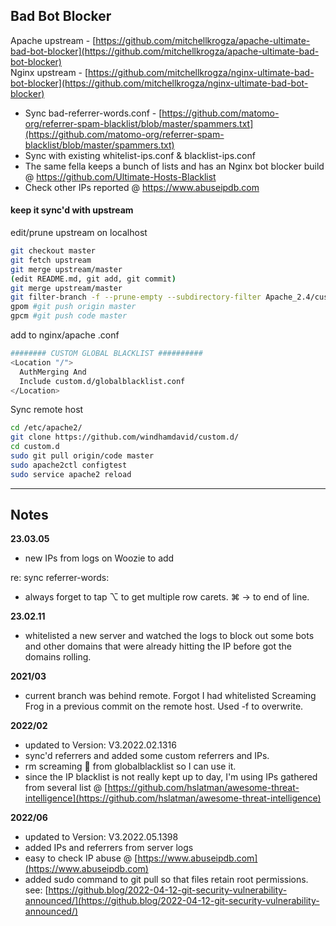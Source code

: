 
## Bad Bot Blocker 
Apache upstream - [https://github.com/mitchellkrogza/apache-ultimate-bad-bot-blocker](https://github.com/mitchellkrogza/apache-ultimate-bad-bot-blocker)  
Nginx upstream - [https://github.com/mitchellkrogza/nginx-ultimate-bad-bot-blocker](https://github.com/mitchellkrogza/nginx-ultimate-bad-bot-blocker)

- Sync bad-referrer-words.conf - [https://github.com/matomo-org/referrer-spam-blacklist/blob/master/spammers.txt](https://github.com/matomo-org/referrer-spam-blacklist/blob/master/spammers.txt)     
- Sync with existing whitelist-ips.conf & blacklist-ips.conf  
- The same fella keeps a bunch of lists and has an Nginx bot blocker build @ <https://github.com/Ultimate-Hosts-Blacklist>
- Check other IPs reported @ <https://www.abuseipdb.com>

#### keep it sync'd with upstream 

edit/prune upstream on localhost

```sh
git checkout master
git fetch upstream   
git merge upstream/master  
(edit README.md, git add, git commit)
git merge upstream/master
git filter-branch -f --prune-empty --subdirectory-filter Apache_2.4/custom.d master   
gpom #git push origin master   
gpcm #git push code master   
```

add to nginx/apache .conf

```sh
######## CUSTOM GLOBAL BLACKLIST ##########
<Location "/">
  AuthMerging And
  Include custom.d/globalblacklist.conf
</Location>
```

Sync remote host

```sh
cd /etc/apache2/   
git clone https://github.com/windhamdavid/custom.d/   
cd custom.d  
sudo git pull origin/code master
sudo apache2ctl configtest
sudo service apache2 reload
```

---

## Notes

**23.03.05**
- new IPs from logs on Woozie to add

re: sync referrer-words:
- always forget to tap ⌥ to get multiple row carets. ⌘ → to end of line. 

**23.02.11**
- whitelisted a new server and watched the logs to block out some bots and other domains that were already hitting the IP before got the domains rolling. 

**2021/03**
- current branch was behind remote. Forgot I had whitelisted Screaming Frog in a previous commit on the remote host. Used -f to overwrite.

**2022/02**
- updated to Version: V3.2022.02.1316
- sync'd referrers and added some custom referrers and IPs. 
- rm screaming 🐸  from globalblacklist so I can use it.
- since the IP blacklist is not really kept up to day, I'm using IPs gathered from several list @ [https://github.com/hslatman/awesome-threat-intelligence](https://github.com/hslatman/awesome-threat-intelligence)

**2022/06**
- updated to Version: V3.2022.05.1398
- added IPs and referrers from server logs
- easy to check IP abuse @ [https://www.abuseipdb.com](https://www.abuseipdb.com)
- added sudo command to git pull so that files retain root permissions. see: [https://github.blog/2022-04-12-git-security-vulnerability-announced/](https://github.blog/2022-04-12-git-security-vulnerability-announced/)
